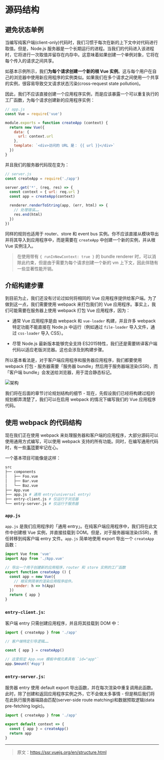 # 源码结构

## 避免状态单例

当编写纯客户端(client-only)代码时，我们习惯于每次在新的上下文中对代码进行取值。但是，Node.js 服务器是一个长期运行的进程。当我们的代码进入该进程时，它将进行一次取值并留存在内存中。这意味着如果创建一个单例对象，它将在每个传入的请求之间共享。

如基本示例所示，我们**为每个请求创建一个新的根 Vue 实例**。这与每个用户在自己的浏览器中使用新应用程序的实例类似。如果我们在多个请求之间使用一个共享的实例，很容易导致交叉请求状态污染(cross-request state pollution)。

因此，我们不应该直接创建一个应用程序实例，而是应该暴露一个可以重复执行的工厂函数，为每个请求创建新的应用程序实例：

``` js
// app.js
const Vue = require('vue')

module.exports = function createApp (context) {
  return new Vue({
    data: {
      url: context.url
    },
    template: `<div>访问的 URL 是： {{ url }}</div>`
  })
}
```

并且我们的服务器代码现在变为：

``` js
// server.js
const createApp = require('./app')

server.get('*', (req, res) => {
  const context = { url: req.url }
  const app = createApp(context)

  renderer.renderToString(app, (err, html) => {
    // 处理错误……
    res.end(html)
  })
})
```

同样的规则也适用于 router、store 和 event bus 实例。你不应该直接从模块导出并将其导入到应用程序中，而是需要在 `createApp` 中创建一个新的实例，并从根 Vue 实例注入。

> 在使用带有 `{ runInNewContext: true }` 的 bundle renderer 时，可以消除此约束，但是由于需要为每个请求创建一个新的 vm 上下文，因此伴随有一些显著性能开销。

## 介绍构建步骤

到目前为止，我们还没有讨论过如何将相同的 Vue 应用程序提供给客户端。为了做到这一点，我们需要使用 webpack 来打包我们的 Vue 应用程序。事实上，我们可能需要在服务器上使用 webpack 打包 Vue 应用程序，因为：

- 通常 Vue 应用程序是由 webpack 和 `vue-loader` 构建，并且许多 webpack 特定功能不能直接在 Node.js 中运行（例如通过 `file-loader` 导入文件，通过 `css-loader` 导入 CSS）。

- 尽管 Node.js 最新版本能够完全支持 ES2015特性，我们还是需要转译客户端代码以适应老版浏览器。这也会涉及到构建步骤。

所以基本看法是，对于客户端应用程序和服务器应用程序，我们都要使用 webpack 打包 - 服务器需要「服务器 bundle」然后用于服务器端渲染(SSR)，而「客户端 bundle」会发送给浏览器，用于混合静态标记。

![架构](https://cloud.githubusercontent.com/assets/499550/17607895/786a415a-5fee-11e6-9c11-45a2cfdf085c.png)

我们将在后面的章节讨论规划结构的细节 - 现在，先假设我们已经将构建过程的规划都弄清楚了，我们可以在启用 webpack 的情况下编写我们的 Vue 应用程序代码。

## 使用 webpack 的代码结构

现在我们正在使用 webpack 来处理服务器和客户端的应用程序，大部分源码可以使用通用方式编写，可以使用 webpack 支持的所有功能。同时，在编写通用代码时，有一些[事项](./universal.md)要牢记在心。

一个基本项目可能像是这样：

``` bash
src
├── components
│   ├── Foo.vue
│   ├── Bar.vue
│   └── Baz.vue
├── App.vue
├── app.js # 通用 entry(universal entry)
├── entry-client.js # 仅运行于浏览器
└── entry-server.js # 仅运行于服务器
```

### `app.js`

`app.js` 是我们应用程序的「通用 entry」。在纯客户端应用程序中，我们将在此文件中创建根 Vue 实例，并直接挂载到 DOM。但是，对于服务器端渲染(SSR)，责任转移到纯客户端 entry 文件。`app.js` 简单地使用 export 导出一个 `createApp` 函数：

``` js
import Vue from 'vue'
import App from './App.vue'

// 导出一个用于创建新的应用程序，router 和 store 实例的工厂函数
export function createApp () {
  const app = new Vue({
    // 根实例简单的渲染应用程序组件。
    render: h => h(App)
  })
  return { app }
}
```

### `entry-client.js`:

客户端 entry 只需创建应用程序，并且将其挂载到 DOM 中：

``` js
import { createApp } from './app'

// 客户端特定引导逻辑……

const { app } = createApp()

// 这里假定 App.vue 模板中根元素具有 `id="app"`
app.$mount('#app')
```

### `entry-server.js`:

服务器 entry 使用 default export 导出函数，并在每次渲染中重复调用此函数。此时，除了创建和返回应用程序实例之外，它不会做太多事情 - 但是稍后我们将在此执行服务器端路由匹配(server-side route matching)和数据预取逻辑(data pre-fetching logic)。

``` js
import { createApp } from './app'

export default context => {
  const { app } = createApp()
  return app
}
```

***

> 原文：https://ssr.vuejs.org/en/structure.html